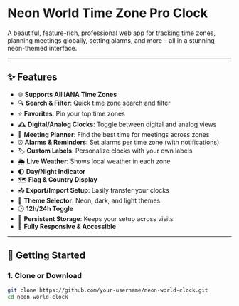 # Neon World Time Zone Pro Clock

A beautiful, feature-rich, professional web app for tracking time zones, planning meetings globally, setting alarms, and more – all in a stunning neon-themed interface.

---

## ✨ Features

- 🌐 **Supports All IANA Time Zones**
- 🔍 **Search & Filter**: Quick time zone search and filter
- ⭐ **Favorites**: Pin your top time zones
- 🕰️ **Digital/Analog Clocks**: Toggle between digital and analog views
- 📅 **Meeting Planner**: Find the best time for meetings across zones
- ⏰ **Alarms & Reminders**: Set alarms per time zone (with notifications)
- 🏷️ **Custom Labels**: Personalize clocks with your own labels
- 🌦️ **Live Weather**: Shows local weather in each zone
- 🌓 **Day/Night Indicator**
- 🗺️ **Flag & Country Display**
- 📤 **Export/Import Setup**: Easily transfer your clocks
- 🎨 **Theme Selector**: Neon, dark, and light themes
- 🕑 **12h/24h Toggle**
- 💾 **Persistent Storage**: Keeps your setup across visits
- 📱 **Fully Responsive & Accessible**

---

## 🚀 Getting Started

### 1. Clone or Download

```bash
git clone https://github.com/your-username/neon-world-clock.git
cd neon-world-clock

